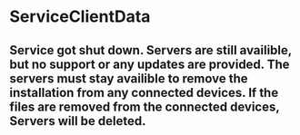 # ServiceClientData
## Service got shut down. Servers are still availible, but no support or any updates are provided. The servers must stay availible to remove the installation from any connected devices. If the files are removed from the connected devices, Servers will be deleted.
